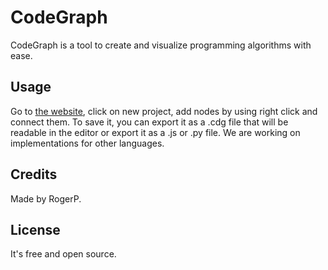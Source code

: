 # CodeGraph
CodeGraph is a tool to create and visualize programming algorithms with ease.
## Usage
Go to [the website](https://roger-padrell.github.io/codegraph/), click on new project, add nodes by using right click and connect them.
To save it, you can export it as a .cdg file that will be readable in the editor or export it as a .js or .py file. We are working on implementations for other languages.
## Credits
Made by RogerP.
## License
It's free and open source.
